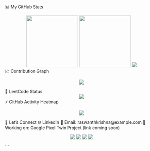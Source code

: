 📊 My GitHub Stats
<div align="center"> <img height="170" src="https://github-readme-stats.vercel.app/api?username=raswanthkrishna&show_icons=true&theme=radical&count_private=true&hide_border=true" /> <img height="170" src="https://github-readme-stats.vercel.app/api/top-langs/?username=raswanthkrishna&layout=compact&theme=radical&hide_border=true" /> <img src="https://github-readme-streak-stats.herokuapp.com/?user=raswanthkrishna&theme=radical&hide_border=true" /> </div>
📈 Contribution Graph
<p align="center"> <img src="https://github-contribution-graph.ez4o.com/?username=raswanthkrishna&theme=tokyo-night&area=true&animation=true" /> </p>
🧠 LeetCode Status
<div align="center"> <img src="https://leetcard.jacoblin.cool/raswanthkrishna?theme=dark&font=Orbitron&animation=true" /> </div>
⚡ GitHub Activity Heatmap
<p align="center"> <img src="https://github-readme-activity-graph.vercel.app/graph?username=raswanthkrishna&theme=react-dark&area=true&hide_border=true&radius=8" /> </p>
🌌 Let’s Connect
🌐 LinkedIn
📧 Email: raswanthkrishna@example.com
📱 Working on: Google Pixel Twin Project (link coming soon)
<p align="center"> <img src="https://img.shields.io/badge/AI-Futurist-%23ff69b4?style=for-the-badge" /> <img src="https://img.shields.io/badge/Code-Art-%2300ced1?style=for-the-badge" /> <img src="https://img.shields.io/badge/Machine-Learning-%23ff9933?style=for-the-badge" /> <img src="https://img.shields.io/badge/Future-Builder-%2300ffcc?style=for-the-badge" /> </p> ```
